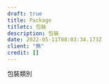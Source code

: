 ```yaml
---
draft: true
title: Package
titletc: 包裝
description: 包裝
date: 2022-05-11T08:03:34.173Z
client: "無"
credit: []
---
```

包裝類別